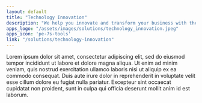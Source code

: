 ```yaml
---
layout: default
title: "Technology Innovation"
description: "We help you innovate and transform your business with the latest technologies that solve your needs."
apps_logo: "/assets/images/solutions/technology_innovation.jpeg"
apps_icon: 'pe-7s-tools'
link: "/solutions/technology-innovation"
---
```

Lorem ipsum dolor sit amet, consectetur adipiscing elit, sed do eiusmod tempor incididunt ut labore et dolore magna aliqua. Ut enim ad minim veniam, quis nostrud exercitation ullamco laboris nisi ut aliquip ex ea commodo consequat. Duis aute irure dolor in reprehenderit in voluptate velit esse cillum dolore eu fugiat nulla pariatur. Excepteur sint occaecat cupidatat non proident, sunt in culpa qui officia deserunt mollit anim id est laborum.
